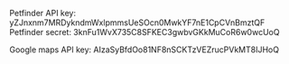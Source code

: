 Petfinder API key: yZJnxnm7MRDykndmWxlpmmsUeSOcn0MwkYF7nE1CpCVnBmztQF
Petfinder secret: 3knFu1WvX735C8SFKEC3gwbvGKkMuCoR6w0wcUoQ

Google maps API key: AIzaSyBfdOo81NF8nSCKTzVEZrucPVkMT8IJHoQ
